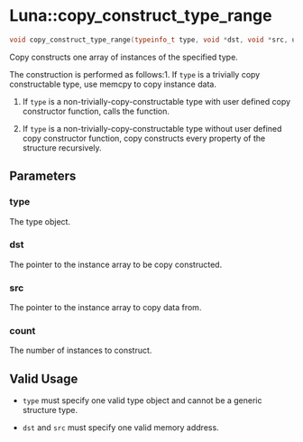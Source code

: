 # Luna::copy_construct_type_range

```c++
void copy_construct_type_range(typeinfo_t type, void *dst, void *src, usize count)
```

Copy constructs one array of instances of the specified type. 

The construction is performed as follows:1. If `type` is a trivially copy constructable type, use memcpy to copy instance data.

1. If `type` is a non-trivially-copy-constructable type with user defined copy constructor function, calls the function.

1. If `type` is a non-trivially-copy-constructable type without user defined copy constructor function, copy constructs every property of the structure recursively. 

## Parameters
### type
The type object. 

### dst
The pointer to the instance array to be copy constructed. 

### src
The pointer to the instance array to copy data from. 

### count
The number of instances to construct. 

## Valid Usage


* `type` must specify one valid type object and cannot be a generic structure type.

* `dst` and `src` must specify one valid memory address. 

